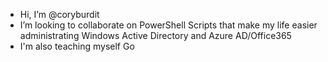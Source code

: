 - Hi, I’m @coryburdit
- I’m looking to collaborate on PowerShell Scripts that make my life easier administrating Windows Active Directory and Azure AD/Office365
- I'm also teaching myself Go

<!---
coryburdit/coryburdit is a ✨ special ✨ repository because its `README.md` (this file) appears on your GitHub profile.
You can click the Preview link to take a look at your changes.
--->
